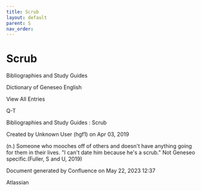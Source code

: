 ```yaml
---
title: Scrub
layout: default
parent: S
nav_order:
---
```


# Scrub

Bibliographies and Study Guides

Dictionary of Geneseo English

View All Entries

Q-T

Bibliographies and Study Guides : Scrub

Created by  Unknown User (hgf1) on Apr 03, 2019

(n.) Someone who mooches off of others and doesn't have anything going for them in their lives. &quot;I can't date him because he's a scrub.&quot; Not Geneseo specific.(Fuller, S and U, 2019)

Document generated by Confluence on May 22, 2023 12:37

Atlassian

